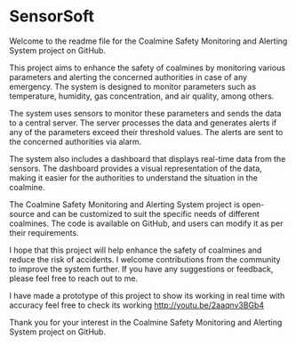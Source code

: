 # SensorSoft
Welcome to the readme file for the Coalmine Safety Monitoring and Alerting System project on GitHub. 

This project aims to enhance the safety of coalmines by monitoring various parameters and alerting the concerned authorities 
in case of any emergency. The system is designed to monitor parameters such as temperature, humidity, gas concentration,
and air quality, among others. 

The system uses sensors to monitor these parameters and sends the data to a central server.
The server processes the data and generates alerts if any of the parameters exceed their threshold values.
The alerts are sent to the concerned authorities via alarm. 

The system also includes a dashboard that displays real-time data from the sensors.
The dashboard provides a visual representation of the data, making it easier for the authorities to understand the situation in the coalmine. 

The Coalmine Safety Monitoring and Alerting System project is open-source and
can be customized to suit the specific needs of different coalmines.
The code is available on GitHub, and users can modify it as per their requirements. 

I hope that this project will help enhance the safety of coalmines and reduce the risk of accidents.
I welcome contributions from the community to improve the system further.
If you have any suggestions or feedback, please feel free to reach out to me. 


I have made a prototype of this project to show its working in real time with accuracy feel free to check its working 
         http://youtu.be/2aaqnv3BGb4


Thank you for your interest in the Coalmine Safety Monitoring and Alerting System project on GitHub.

